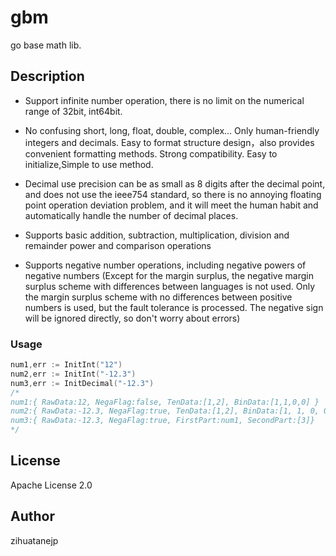 # gbm
go base math lib.

## Description

* Support infinite number operation, 
there is no limit on the numerical range of 32bit, int64bit.

* No confusing short, long, float, double, complex...
  Only human-friendly integers and decimals.
  Easy to format structure design，also provides convenient formatting methods.
  Strong compatibility. Easy to initialize,Simple to use method.
  
 * Decimal use precision can be as small as 8 digits after the decimal point, 
 and does not use the ieee754 standard, 
 so there is no annoying floating point operation deviation problem,
  and it will meet the human habit and automatically handle the number of decimal places.
 
 * Supports basic addition, subtraction, multiplication,
 division and remainder power and comparison operations
 
 * Supports negative number operations, 
 including negative powers of negative numbers
 (Except for the margin surplus, 
 the negative margin surplus scheme with differences between languages is not used. 
 Only the margin surplus scheme with no differences between positive numbers is used,
  but the fault tolerance is processed. The negative sign will be ignored directly, 
  so don't worry about errors)
  
 ### Usage
 
 ```go
num1,err := InitInt("12")
num2,err := InitInt("-12.3")
num3,err := InitDecimal("-12.3")
/*
num1:{ RawData:12, NegaFlag:false, TenData:[1,2], BinData:[1,1,0,0] }
num2:{ RawData:-12.3, NegaFlag:true, TenData:[1,2], BinData:[1, 1, 0, 0] }
num3:{ RawData:-12.3, NegaFlag:true, FirstPart:num1, SecondPart:[3]}
*/


```
  
 ## License
 
 Apache License 2.0
 
## Author

zihuatanejp 
